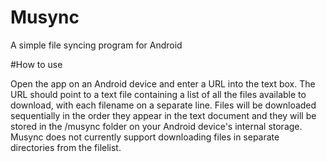 # Musync
A simple file syncing program for Android

#How to use

Open the app on an Android device and enter a URL into the text box. The URL should point to a text file containing a list of all the files available to download, with each filename on a separate line. Files will be downloaded sequentially in the order they appear in the text document and they will be stored in the /musync folder on your Android device's internal storage. Musync does not currently support downloading files in separate directories from the filelist.
